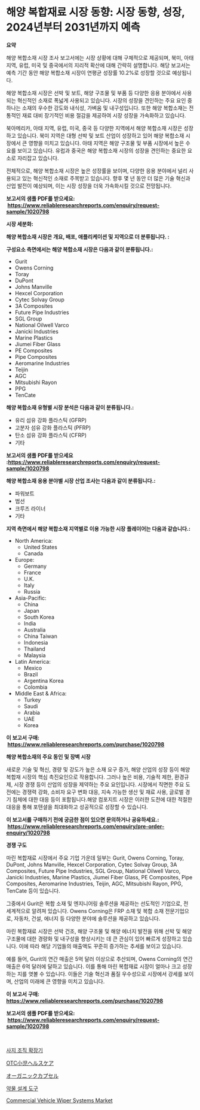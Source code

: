 <p><h1>해양 복합재료 시장 동향: 시장 동향, 성장, 2024년부터 2031년까지 예측</h1></p><p><strong>요약</strong></p>
<p><p>해양 복합소재 시장 조사 보고서에는 시장 상황에 대해 구체적으로 제공되며, 북미, 아태 지역, 유럽, 미국 및 중국에서의 지리적 확산에 대해 간략히 설명합니다. 해당 보고서는 예측 기간 동안 해양 복합소재 시장이 연평균 성장률 10.2%로 성장할 것으로 예상됩니다.</p><p>해양 복합소재 시장은 선박 및 보트, 해양 구조물 및 부품 등 다양한 응용 분야에서 사용되는 혁신적인 소재로 폭넓게 사용되고 있습니다. 시장의 성장을 견인하는 주요 요인 중 하나는 소재의 우수한 강도와 내식성, 가벼움 및 내구성입니다. 또한 해양 복합소재는 전통적인 재료 대비 장기적인 비용 절감을 제공하여 시장 성장을 가속화하고 있습니다.</p><p>북아메리카, 아태 지역, 유럽, 미국, 중국 등 다양한 지역에서 해양 복합소재 시장은 성장하고 있습니다. 북미 지역은 대형 선박 및 보트 산업이 성장하고 있어 해양 복합소재 시장에서 큰 영향을 미치고 있습니다. 아태 지역은 해양 구조물 및 부품 시장에서 높은 수요를 보이고 있습니다. 유럽과 중국은 해양 복합소재 시장의 성장을 견인하는 중요한 요소로 자리잡고 있습니다.</p><p>전체적으로, 해양 복합소재 시장은 높은 성장률을 보이며, 다양한 응용 분야에서 널리 사용되고 있는 혁신적인 소재로 주목받고 있습니다. 향후 몇 년 동안 더 많은 기술 혁신과 산업 발전이 예상되며, 이는 시장 성장을 더욱 가속화시킬 것으로 전망됩니다.</p></p>
<p><strong>보고서의 샘플 PDF를 받으세요: &nbsp;<a href="https://www.reliableresearchreports.com/enquiry/request-sample/1020798">https://www.reliableresearchreports.com/enquiry/request-sample/1020798</a></strong></p>
<p><strong>시장 세분화:</strong></p>
<p><strong> 해양 복합소재 시장은 개요, 배포, 애플리케이션 및 지역으로 더 분류됩니다. :</strong></p>
<p><strong>구성요소 측면에서는 해양 복합소재 시장은 다음과 같이 분류됩니다.:</strong></p>
<p><ul><li>Gurit</li><li>Owens Corning</li><li>Toray</li><li>DuPont</li><li>Johns Manville</li><li>Hexcel Corporation</li><li>Cytec Solvay Group</li><li>3A Composites</li><li>Future Pipe Industries</li><li>SGL Group</li><li>National Oilwell Varco</li><li>Janicki Industries</li><li>Marine Plastics</li><li>Jiumei Fiber Glass</li><li>PE Composites</li><li>Pipe Composites</li><li>Aeromarine Industries</li><li>Teijin</li><li>AGC</li><li>Mitsubishi Rayon</li><li>PPG</li><li>TenCate</li></ul></p>
<p><strong> 해양 복합소재 유형별 시장 분석은 다음과 같이 분류됩니다.:</strong></p>
<p><ul><li>유리 섬유 강화 플라스틱 (GFRP)</li><li>고분자 섬유 강화 플라스틱 (PFRP)</li><li>탄소 섬유 강화 플라스틱 (CFRP)</li><li>기타</li></ul></p>
<p><strong>보고서의 샘플 PDF를 받으세요 :<a href="https://www.reliableresearchreports.com/enquiry/request-sample/1020798">https://www.reliableresearchreports.com/enquiry/request-sample/1020798</a></strong></p>
<p><strong> 해양 복합소재 응용 분야별 시장 산업 조사는 다음과 같이 분류됩니다.:</strong></p>
<p><ul><li>파워보트</li><li>범선</li><li>크루즈 라이너</li><li>기타</li></ul></p>
<p><strong>지역 측면에서 해양 복합소재 지역별로 이용 가능한 시장 플레이어는 다음과 같습니다.:</strong></p>
<p><ul>
    <li>
        North America:
        <ul>
            <li>United States</li>
            <li>Canada</li>
        </ul>
    </li>
    <li>
        Europe:
        <ul>
            <li>Germany</li>
            <li>France</li>
            <li>U.K.</li>
            <li>Italy</li>
            <li>Russia</li>
        </ul>
    </li>
    <li>
        Asia-Pacific:
        <ul>
            <li>China</li>
            <li>Japan</li>
            <li>South Korea</li>
            <li>India</li>
            <li>Australia</li>
            <li>China Taiwan</li>
            <li>Indonesia</li>
            <li>Thailand</li>
            <li>Malaysia</li>
        </ul>
    </li>
    <li>
        Latin America:
        <ul>
            <li>Mexico</li>
            <li>Brazil</li>
            <li>Argentina Korea</li>
            <li>Colombia</li>
        </ul>
    </li>
    <li>
        Middle East & Africa:
        <ul>
            <li>Turkey</li>
            <li>Saudi</li>
            <li>Arabia</li>
            <li>UAE</li>
            <li>Korea</li>
        </ul>
    </li>
    </ul></p>
<p><strong>이 보고서 구매: &nbsp;<a href="https://www.reliableresearchreports.com/purchase/1020798">https://www.reliableresearchreports.com/purchase/1020798</a></strong></p>
<p><strong>해양 복합소재의 주요 동인 및 장벽 시장</strong></p>
<p><p>새로운 기술 및 혁신, 경량 및 강도가 높은 소재 요구 증가, 해양 산업의 성장 등이 해양 복합재 시장의 핵심 촉진요인으로 작용합니다. 그러나 높은 비용, 기술적 제한, 환경규제, 시장 경쟁 등이 산업의 성장을 제약하는 주요 요인입니다. 시장에서 직면한 주요 도전에는 경쟁력 강화, 소비자 요구 변화 대응, 지속 가능한 생산 및 재료 사용, 글로벌 경기 침체에 대한 대응 등이 포함됩니다.해양 컴포지트 시장은 이러한 도전에 대한 적절한 대응을 통해 포텐셜을 최대화하고 성공적으로 성장할 수 있습니다.</p></p>
<p><strong>이 보고서를 구매하기 전에 궁금한 점이 있으면 문의하거나 공유하세요.: &nbsp;<a href="https://www.reliableresearchreports.com/enquiry/pre-order-enquiry/1020798">https://www.reliableresearchreports.com/enquiry/pre-order-enquiry/1020798</a></strong></p>
<p><strong>경쟁 구도</strong></p>
<p><p>마린 복합재료 시장에서 주요 기업 가운데 일부는 Gurit, Owens Corning, Toray, DuPont, Johns Manville, Hexcel Corporation, Cytec Solvay Group, 3A Composites, Future Pipe Industries, SGL Group, National Oilwell Varco, Janicki Industries, Marine Plastics, Jiumei Fiber Glass, PE Composites, Pipe Composites, Aeromarine Industries, Teijin, AGC, Mitsubishi Rayon, PPG, TenCate 등이 있습니다.</p><p>그중에서 Gurit은 복합 소재 및 엔지니어링 솔루션을 제공하는 선도적인 기업으로, 전 세계적으로 알려져 있습니다. Owens Corning은 FRP 소재 및 복합 소재 전문기업으로, 자동차, 건설, 에너지 등 다양한 분야에 솔루션을 제공하고 있습니다.</p><p>마린 복합재료 시장은 선박 건조, 해양 구조물 및 해양 에너지 발전을 위해 선박 및 해양 구조물에 대한 경량화 및 내구성을 향상시키는 데 큰 관심이 있어 빠르게 성장하고 있습니다. 이에 따라 해당 기업들의 매출액도 꾸준히 증가하는 추세를 보이고 있습니다.</p><p>예를 들어, Gurit의 연간 매출은 5억 달러 이상으로 추산되며, Owens Corning의 연간 매출은 6억 달러에 달하고 있습니다. 이를 통해 마린 복합재료 시장이 얼마나 크고 성장하는 지를 엿볼 수 있습니다. 이들은 기술 혁신과 품질 우수성으로 시장에서 강세를 보이며, 산업의 미래에 큰 영향을 미치고 있습니다.</p></p>
<p><strong>이 보고서 구매: &nbsp; <a href="https://www.reliableresearchreports.com/purchase/1020798">https://www.reliableresearchreports.com/purchase/1020798</a></strong></p>
<p><strong>보고서의 샘플 PDF를 받으세요: &nbsp;<a href="https://www.reliableresearchreports.com/enquiry/request-sample/1020798">https://www.reliableresearchreports.com/enquiry/request-sample/1020798</a></strong><strong></strong></p>
<p>&nbsp;</p>
<p><p><a href="https://medium.com/@cypwkevf09498055/%EA%B7%B9%EB%8B%A8%EC%A0%81%EC%9D%B8-%EC%A1%B0%EC%A7%81-%ED%99%95%EC%9E%A5%EA%B8%B0-%EC%8B%9C%EC%9E%A5-%EC%A1%B0%EC%82%AC-%EB%B3%B4%EA%B3%A0%EC%84%9C-2024%EB%85%84%EB%B6%80%ED%84%B0-2031%EB%85%84%EA%B9%8C%EC%A7%80%EC%9D%98-%EC%97%AD%EC%82%AC-%EB%B0%8F-%EC%98%88%EC%B8%A1-9d9f62be8261">사지 조직 확장기</a></p><p><a href="https://medium.com/@one-cool-chick/otc%E5%B0%8F%E5%85%90%E5%8C%BB%E7%99%82%E5%B8%82%E5%A0%B4-%E7%AB%B6%E4%BA%89%E5%88%86%E6%9E%90-%E5%B8%82%E5%A0%B4%E3%83%88%E3%83%AC%E3%83%B3%E3%83%89%E3%81%8A%E3%82%88%E3%81%B32031%E5%B9%B4%E3%81%BE%E3%81%A7%E3%81%AE%E4%BA%88%E6%B8%AC-3a744eeef0fa">OTC小児ヘルスケア</a></p><p><a href="https://medium.com/@one-cool-chick/%E6%9C%89%E6%A9%9F%E3%82%AB%E3%83%97%E3%82%BB%E3%83%AB%E5%B8%82%E5%A0%B4%E3%83%AC%E3%83%9D%E3%83%BC%E3%83%88%E3%81%AF-%E3%81%93%E3%81%AE%E5%B8%82%E5%A0%B4%E3%81%AE%E6%9C%80%E6%96%B0%E3%81%AE%E3%83%88%E3%83%AC%E3%83%B3%E3%83%89%E3%81%A8%E6%88%90%E9%95%B7%E6%A9%9F%E4%BC%9A%E3%82%92%E6%98%8E%E3%82%89%E3%81%8B%E3%81%AB%E3%81%97%E3%81%A6%E3%81%84%E3%81%BE%E3%81%99-32201e1c43ed">オーガニックカプセル</a></p><p><a href="https://medium.com/@cypwkevf09498055/%EC%95%BD%EB%AC%BC-%EC%84%A4%EA%B3%84-%EB%8F%84%EA%B5%AC-%EC%8B%9C%EC%9E%A5-%EC%8B%9C%EC%9E%A5-cagr-%EC%8B%9C%EC%9E%A5-%EB%8F%99%ED%96%A5-%EB%B0%8F-%EC%84%B1%EC%9E%A5-%EC%A0%84%EB%9E%B5%EC%97%90-%EB%8C%80%ED%95%9C-%ED%86%B5%EC%B0%B0%EB%A0%A5-5f967ec25254">약물 설계 도구</a></p><p><a href="https://github.com/Hazelklievgspy6vdcsmu106w/Market-Research-Report-List-1/blob/main/commercial-vehicle-wiper-systems-market.md">Commercial Vehicle Wiper Systems Market</a></p></p>